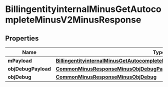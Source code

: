 
# BillingentityinternalMinusGetAutocompleteMinusV2MinusResponse

## Properties
Name | Type | Description | Notes
------------ | ------------- | ------------- | -------------
**mPayload** | [**BillingentityinternalMinusGetAutocompleteMinusV2MinusResponseMinusMPayload**](BillingentityinternalMinusGetAutocompleteMinusV2MinusResponseMinusMPayload.md) |  | 
**objDebugPayload** | [**CommonMinusResponseMinusObjDebugPayload**](CommonMinusResponseMinusObjDebugPayload.md) |  |  [optional]
**objDebug** | [**CommonMinusResponseMinusObjDebug**](CommonMinusResponseMinusObjDebug.md) |  |  [optional]



